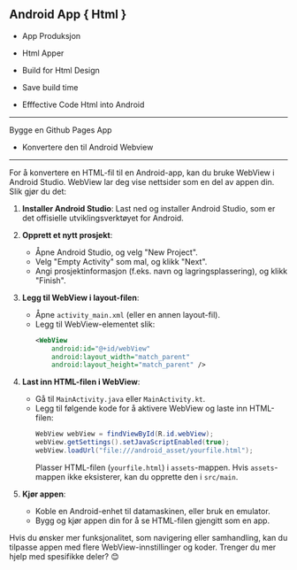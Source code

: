 ##  Android App { Html }

- App Produksjon
- Html Apper
- Build for Html Design

- Save build time
- Efffective Code
  Html into Android
  
---------
Bygge en Github Pages App

- Konvertere den til
  Android Webview


----------


For å konvertere en HTML-fil til en Android-app, kan du bruke WebView i Android Studio. WebView lar deg vise nettsider som en del av appen din. Slik gjør du det:

1. **Installer Android Studio**: Last ned og installer Android Studio, som er det offisielle utviklingsverktøyet for Android.
   
2. **Opprett et nytt prosjekt**:
   - Åpne Android Studio, og velg "New Project".
   - Velg "Empty Activity" som mal, og klikk "Next".
   - Angi prosjektinformasjon (f.eks. navn og lagringsplassering), og klikk "Finish".

3. **Legg til WebView i layout-filen**:
   - Åpne `activity_main.xml` (eller en annen layout-fil).
   - Legg til WebView-elementet slik:
     ```xml
     <WebView
         android:id="@+id/webView"
         android:layout_width="match_parent"
         android:layout_height="match_parent" />
     ```

4. **Last inn HTML-filen i WebView**:
   - Gå til `MainActivity.java` eller `MainActivity.kt`.
   - Legg til følgende kode for å aktivere WebView og laste inn HTML-filen:
     ```java
     WebView webView = findViewById(R.id.webView);
     webView.getSettings().setJavaScriptEnabled(true);
     webView.loadUrl("file:///android_asset/yourfile.html");
     ```
     Plasser HTML-filen (`yourfile.html`) i `assets`-mappen. Hvis `assets`-mappen ikke eksisterer, kan du opprette den i `src/main`.

5. **Kjør appen**:
   - Koble en Android-enhet til datamaskinen, eller bruk en emulator.
   - Bygg og kjør appen din for å se HTML-filen gjengitt som en app.

Hvis du ønsker mer funksjonalitet, som navigering eller samhandling, kan du tilpasse appen med flere WebView-innstillinger og koder. Trenger du mer hjelp med spesifikke deler? 😊
